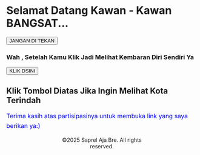 <html>
  <head>
    <title>Coba-Coba Aja Ini Mah</title>
  </head>
  <body>
<h1>Selamat Datang Kawan - Kawan BANGSAT...</h1>
 <a href="https://www.google.com/search?q=kedua+monyet+sedang+bertatap&sca_esv=db94c43514cdc207&rlz=1C1GCEU_enKH1161KH1161&udm=2&biw=1000&bih=486&sxsrf=AHTn8zpa67FRzdb0tMIg5RE66p-8iNeuYA%3A1747130855504&ei=5xkjaITQHvqX4-EPp4_voAw&ved=0ahUKEwjE35LQmaCNAxX6yzgGHafHG8QQ4dUDCBE&uact=5&oq=kedua+monyet+sedang+bertatap&gs_lp=EgNpbWciHGtlZHVhIG1vbnlldCBzZWRhbmcgYmVydGF0YXBI8SZQAFi6JHAEeACQAQGYAaoBoAGZH6oBBDEuMzO4AQPIAQD4AQGYAgmgArwIwgIHECMYJxjJAsICCxAAGIAEGLEDGIMBwgIIEAAYgAQYsQPCAg4QABiABBixAxiDARiKBcICBRAAGIAEwgIKEAAYgAQYQxiKBcICBBAAGB7CAgYQABgFGB7CAgYQABgIGB6YAwCSBwMwLjmgB_BFsgcDMC45uAe8CA&sclient=img" target="_blank">
      <button>JANGAN DI TEKAN</button>  </a>
<h3>Wah , Setelah Kamu Klik Jadi Melihat Kembaran Diri Sendiri Ya</h3>
 <a href="https://id.wikipedia.org/wiki/Medan_Tembung,_Medan" target="_blank"> 
  <button>KLIK DSINI</button> </a>
<h2> Klik Tombol Diatas Jika Ingin Melihat Kota Terindah </h2>
   <p style="color: blue; font-size: 16px; line-height: 1.6;">
Terima kasih atas partisipasinya untuk membuka link yang saya berikan ya:)
</p>
<div style="width: 50%; margin: auto; text-align: center;">
  <p>&copy;2025 Saprel Aja Bre. All rights reserved.</p>
</div>
  </body>
</html>
